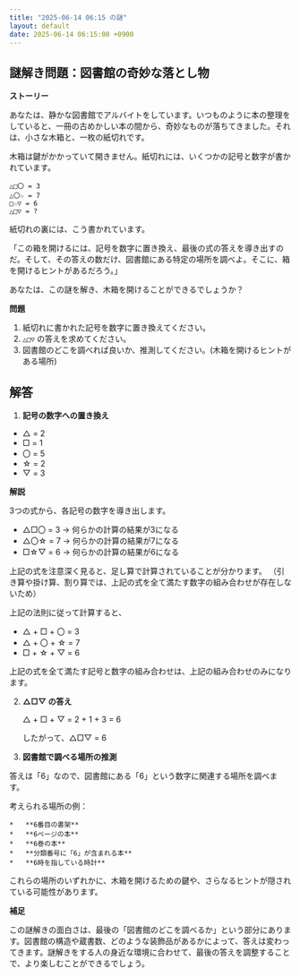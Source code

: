 ```yaml
---
title: "2025-06-14 06:15 の謎"
layout: default
date: 2025-06-14 06:15:00 +0900
---
```

## 謎解き問題：図書館の奇妙な落とし物

**ストーリー**

あなたは、静かな図書館でアルバイトをしています。いつものように本の整理をしていると、一冊の古めかしい本の間から、奇妙なものが落ちてきました。それは、小さな木箱と、一枚の紙切れです。

木箱は鍵がかかっていて開きません。紙切れには、いくつかの記号と数字が書かれています。

```
△□〇 = 3
△〇☆ = 7
□☆▽ = 6
△□▽ = ?
```

紙切れの裏には、こう書かれています。

「この箱を開けるには、記号を数字に置き換え、最後の式の答えを導き出すのだ。そして、その答えの数だけ、図書館にある特定の場所を調べよ。そこに、箱を開けるヒントがあるだろう。」

あなたは、この謎を解き、木箱を開けることができるでしょうか？

**問題**

1.  紙切れに書かれた記号を数字に置き換えてください。
2.  `△□▽` の答えを求めてください。
3.  図書館のどこを調べれば良いか、推測してください。(木箱を開けるヒントがある場所)

## 解答

1.  **記号の数字への置き換え**

   *   △ = 2
   *   □ = 1
   *   〇 = 5
   *   ☆ = 2
   *   ▽ = 3

   **解説**

   3つの式から、各記号の数字を導き出します。

   *   △□〇 = 3  -> 何らかの計算の結果が3になる
   *   △〇☆ = 7  -> 何らかの計算の結果が7になる
   *   □☆▽ = 6  -> 何らかの計算の結果が6になる

   上記の式を注意深く見ると、足し算で計算されていることが分かります。
   （引き算や掛け算、割り算では、上記の式を全て満たす数字の組み合わせが存在しないため）

   上記の法則に従って計算すると、

   *   △ + □ + 〇 = 3
   *   △ + 〇 + ☆ = 7
   *   □ + ☆ + ▽ = 6

   上記の式を全て満たす記号と数字の組み合わせは、上記の組み合わせのみになります。

2.  **△□▽ の答え**

    △ + □ + ▽ = 2 + 1 + 3 = 6

    したがって、△□▽ = 6

3.  **図書館で調べる場所の推測**

   答えは「6」なので、図書館にある「6」という数字に関連する場所を調べます。

   考えられる場所の例：

    *   **6番目の書架**
    *   **6ページの本**
    *   **6巻の本**
    *   **分類番号に「6」が含まれる本**
    *   **6時を指している時計**

   これらの場所のいずれかに、木箱を開けるための鍵や、さらなるヒントが隠されている可能性があります。

**補足**

この謎解きの面白さは、最後の「図書館のどこを調べるか」という部分にあります。図書館の構造や蔵書数、どのような装飾品があるかによって、答えは変わってきます。謎解きをする人の身近な環境に合わせて、最後の答えを調整することで、より楽しむことができるでしょう。
